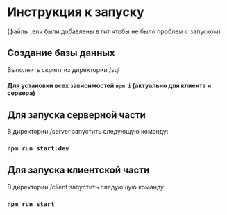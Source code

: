 # Инструкция к запуску
(файлы .env были добавлены в гит чтобы не было проблем с запуском)

## Создание базы данных

Выполнить скрипт из директории /sql

#### Для установки всех зависимостей `npm i` (актуально для клиента и сервера)

## Для запуска серверной части

В директории /server запустить следующую команду:

### `npm run start:dev`

## Для запуска клиентской части

В директории /client запустить следующую команду:

### `npm run start`